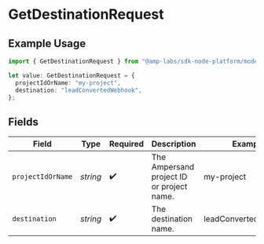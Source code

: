 # GetDestinationRequest

## Example Usage

```typescript
import { GetDestinationRequest } from "@amp-labs/sdk-node-platform/models/operations";

let value: GetDestinationRequest = {
  projectIdOrName: "my-project",
  destination: "leadConvertedWebhook",
};
```

## Fields

| Field                                     | Type                                      | Required                                  | Description                               | Example                                   |
| ----------------------------------------- | ----------------------------------------- | ----------------------------------------- | ----------------------------------------- | ----------------------------------------- |
| `projectIdOrName`                         | *string*                                  | :heavy_check_mark:                        | The Ampersand project ID or project name. | my-project                                |
| `destination`                             | *string*                                  | :heavy_check_mark:                        | The destination name.                     | leadConvertedWebhook                      |
